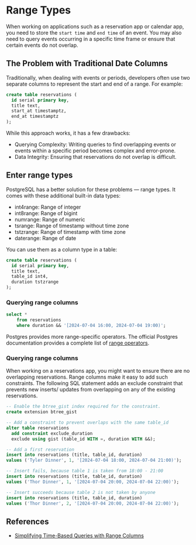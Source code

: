 # Range Types

When working on applications such as a reservation app or calendar app, you need to store the `start time` and `end time` of an event. 
You may also need to query events occurring in a specific time frame or ensure that certain events do not overlap. 

## The Problem with Traditional Date Columns

Traditionally, when dealing with events or periods, developers often use two separate columns to represent the start and end of a range. For example:

```sql
create table reservations (
  id serial primary key,
  title text,
  start_at timestamptz,
  end_at timestamptz
);
```

While this approach works, it has a few drawbacks:
- Querying Complexity: Writing queries to find overlapping events or events within a specific period becomes complex and error-prone.
- Data Integrity: Ensuring that reservations do not overlap is difficult.

## Enter range types

PostgreSQL has a better solution for these problems — range types. It comes with these additional built-in data types:

- int4range: Range of integer
- int8range: Range of bigint
- numrange: Range of numeric
- tsrange: Range of timestamp without time zone
- tstzrange: Range of timestamp with time zone
- daterange: Range of date

You can use them as a column type in a table:

```sql
create table reservations (
  id serial primary key,
  title text,
  table_id int4,
  duration tstzrange
);
```

### Querying range columns

```sql
select *
	from reservations
	where duration && '[2024-07-04 16:00, 2024-07-04 19:00)';
```

Postgres provides more range-specific operators. The official Postgres documentation provides a complete list of [range operators](https://www.postgresql.org/docs/9.3/functions-range.html).

### Querying range columns

When working on a reservations app, you might want to ensure there are no overlapping reservations. Range columns make it easy to add such constraints. The following SQL statement adds an exclude constraint that prevents new inserts/ updates from overlapping on any of the existing reservations.

```sql
-- Enable the btree_gist index required for the constraint.
create extension btree_gist

-- Add a constraint to prevent overlaps with the same table_id
alter table reservations
  add constraint exclude_duration
  exclude using gist (table_id WITH =, duration WITH &&);
```

```sql
-- Add a first reservation
insert into reservations (title, table_id, duration)
values ('Tyler Dinner', 1, '[2024-07-04 18:00, 2024-07-04 21:00)');

-- Insert fails, because table 1 is taken from 18:00 - 21:00
insert into reservations (title, table_id, duration)
values ('Thor Dinner', 1, '[2024-07-04 20:00, 2024-07-04 22:00)');

-- Insert succeeds because table 2 is not taken by anyone
insert into reservations (title, table_id, duration)
values ('Thor Dinner', 2, '[2024-07-04 20:00, 2024-07-04 22:00)');
```

## References

- [Simplifying Time-Based Queries with Range Columns](https://supabase.com/blog/range-columns)
